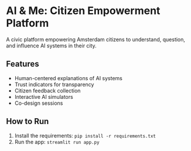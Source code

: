 
# AI & Me: Citizen Empowerment Platform

A civic platform empowering Amsterdam citizens to understand, question, and influence AI systems in their city.

## Features

- Human-centered explanations of AI systems
- Trust indicators for transparency
- Citizen feedback collection
- Interactive AI simulators
- Co-design sessions

## How to Run

1. Install the requirements: `pip install -r requirements.txt`
2. Run the app: `streamlit run app.py`
